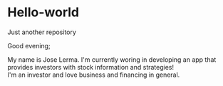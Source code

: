 # Hello-world
Just another repository 

Good evening;

My name is Jose Lerma. I'm currently woring in developing an app that provides investors with stock information and strategies!  
I'm an investor and love business and financing in general.
